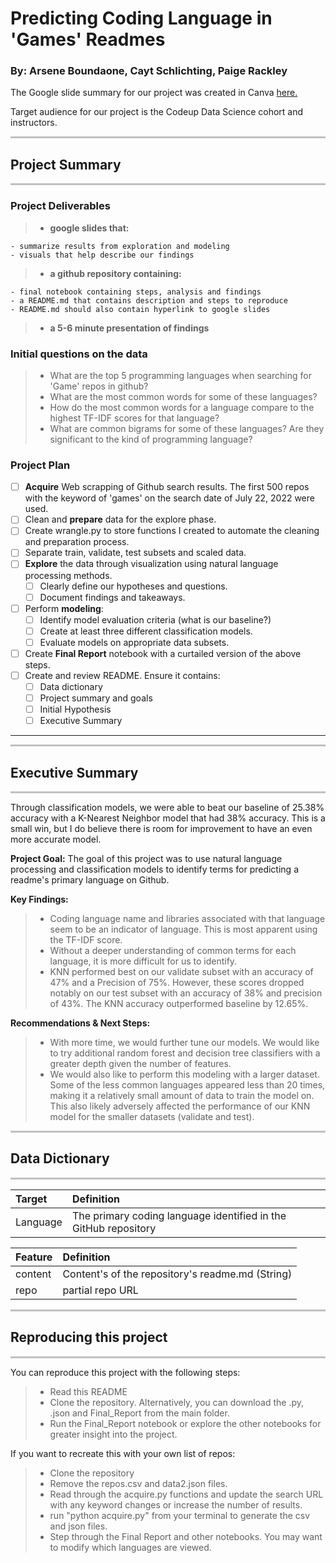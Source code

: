# Predicting Coding Language in 'Games' Readmes
### By: Arsene Boundaone, Cayt Schlichting, Paige Rackley


The Google slide summary for our project was created in Canva [here.](https://www.canva.com/design/DAFHepNQxeU/BU7gDYBLlhrKJVtyLjZuwA/edit?utm_content=DAFHepNQxeU&utm_campaign=designshare&utm_medium=link2&utm_source=sharebutton)

Target audience for our project is the Codeup Data Science cohort and instructors.


<hr style="background-color:silver;height:3px;" />

## Project Summary
<hr style="background-color:silver;height:3px;" />


### Project Deliverables
> - <b> google slides that: </b>

    - summarize results from exploration and modeling
    - visuals that help describe our findings
    
> - <b> a github repository containing: </b>

    - final notebook containing steps, analysis and findings
    - a README.md that contains description and steps to reproduce
    - README.md should also contain hyperlink to google slides
    
> - <b> a 5-6 minute presentation of findings </b>
    
### Initial questions on the data
> - What are the top 5 programming languages when searching for 'Game' repos in github?
> - What are the most common words for some of these languages?
> - How do the most common words for a language compare to the highest TF-IDF scores for that language?
> - What are common bigrams for some of these languages? Are they significant to the kind of programming language?

### Project Plan 

- [ ] **Acquire** Web scrapping of Github search results. The first 500 repos with the keyword of 'games' on the search date of July 22, 2022 were used.
- [ ] Clean and **prepare** data for the explore phase. 
- [ ] Create wrangle.py to store functions I created to automate the cleaning and preparation process. 
- [ ] Separate train, validate, test subsets and scaled data.
- [ ] **Explore** the data through visualization using natural language processing methods.
    - [ ] Clearly define our hypotheses and questions.
    - [ ] Document findings and takeaways.
- [ ] Perform **modeling**:
   - [ ] Identify model evaluation criteria (what is our baseline?)
   - [ ] Create at least three different classification models.
   - [ ] Evaluate models on appropriate data subsets.
- [ ] Create **Final Report** notebook with a curtailed version of the above steps.
- [ ] Create and review README. Ensure it contains:
   - [ ] Data dictionary
   - [ ] Project summary and goals
   - [ ] Initial Hypothesis
   - [ ] Executive Summary
---

<hr style="background-color:silver;height:3px;" />

## Executive Summary
<hr style="background-color:silver;height:3px;" />
Through classification models, we were able to beat our baseline of 25.38% accuracy with a K-Nearest Neighbor model that had 38% accuracy. This is a small win, but I do believe there is room for improvement to have an even more accurate model. 
</p>
</p>
<b>Project Goal:</b>
The goal of this project was to use natural language processing and classification models to identify terms for predicting a readme's primary language on Github.
</p>
</p>
<b>Key Findings:</b>
</p>

> - Coding language name and libraries associated with that language seem to be an indicator of language. This is most apparent using the TF-IDF score.
> - Without a deeper understanding of common terms for each language, it is more difficult for us to identify.
> - KNN performed best on our validate subset with an accuracy of 47% and a Precision of 75%. However, these scores dropped notably on our test subset with an accuracy of 38% and precision of 43%. The KNN accuracy outperformed baseline by 12.65%.
</p>
</p>
<b>Recommendations & Next Steps:</b>

> - With more time, we would further tune our models. We would like to try additional random forest and decision tree classifiers with a greater depth given the number of features.
> - We would also like to perform this modeling with a larger dataset. Some of the less common languages appeared less than 20 times, making it a relatively small amount of data to train the model on.  This also likely adversely affected the performance of our KNN model for the smaller datasets (validate and test).

<hr style="background-color:silver;height:3px;" />

## Data Dictionary
<hr style="background-color:silver;height:3px;" />

|Target|Definition|
|:-------|:----------|
| Language | The primary coding language identified in the GitHub repository|

|Feature|Definition|
|:-------|:----------|
| content       | Content's of the repository's readme.md (String) |
| repo        | partial repo URL |

<hr style="background-color:silver;height:3px;" />

## Reproducing this project
<hr style="background-color:silver;height:3px;" />

You can reproduce this project with the following steps:
> - Read this README
> - Clone the repository. Alternatively, you can download the .py, .json and Final_Report from the main folder.
> - Run the Final_Report notebook or explore the other notebooks for greater insight into the project.

If you want to recreate this with your own list of repos:
> - Clone the repository
> - Remove the repos.csv and data2.json files.
> - Read through the acquire.py functions and update the search URL with any keyword changes or increase the number of results.
> - run "python acquire.py" from your terminal to generate the csv and json files.
> - Step through the Final Report and other notebooks.  You may want to modify which languages are viewed.


